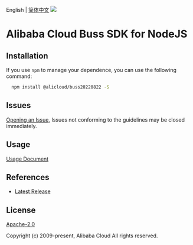 English | [简体中文](README-CN.md)
![](https://aliyunsdk-pages.alicdn.com/icons/AlibabaCloud.svg)

# Alibaba Cloud Buss SDK for NodeJS

## Installation
If you use `npm` to manage your dependence, you can use the following command:

```sh
  npm install @alicloud/buss20220822 -S
```

## Issues
[Opening an Issue](https://github.com/aliyun/alibabacloud-typescript-sdk/issues/new), Issues not conforming to the guidelines may be closed immediately.

## Usage
[Usage Document](https://github.com/aliyun/alibabacloud-typescript-sdk/blob/master/docs/Usage-EN.md#quick-examples)

## References
* [Latest Release](https://github.com/aliyun/alibabacloud-typescript-sdk/)

## License
[Apache-2.0](http://www.apache.org/licenses/LICENSE-2.0)

Copyright (c) 2009-present, Alibaba Cloud All rights reserved.
